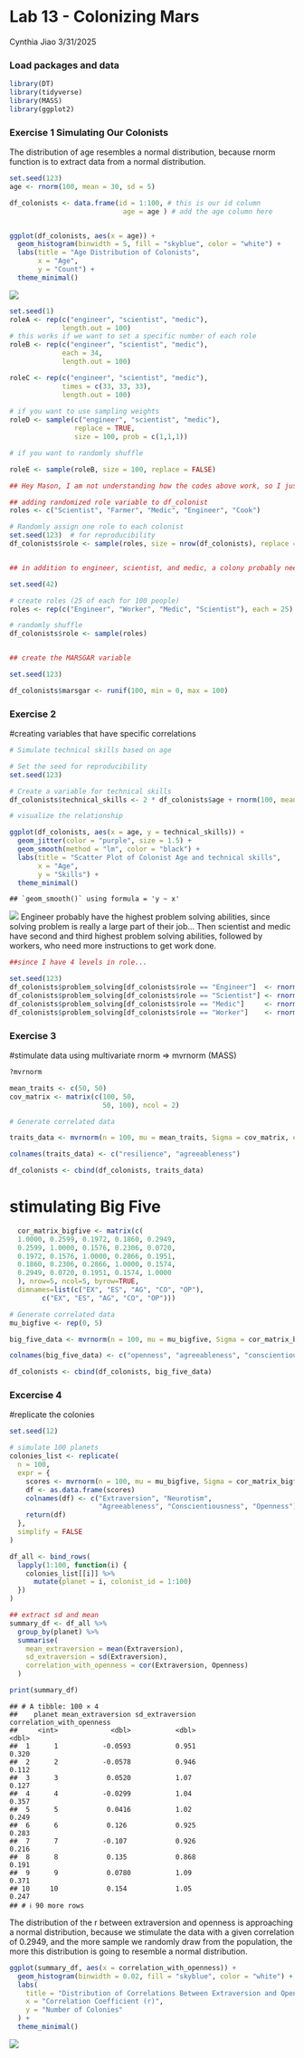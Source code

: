 Lab 13 - Colonizing Mars
================
Cynthia Jiao
3/31/2025

### Load packages and data

``` r
library(DT)
library(tidyverse) 
library(MASS)
library(ggplot2)
```

### Exercise 1 Simulating Our Colonists

The distribution of age resembles a normal distribution, because rnorm
function is to extract data from a normal distribution.

``` r
set.seed(123)
age <- rnorm(100, mean = 30, sd = 5)

df_colonists <- data.frame(id = 1:100, # this is our id column
                            age = age ) # add the age column here


ggplot(df_colonists, aes(x = age)) +
  geom_histogram(binwidth = 5, fill = "skyblue", color = "white") +
  labs(title = "Age Distribution of Colonists",
       x = "Age",
       y = "Count") +
  theme_minimal()
```

![](lab-13_files/figure-gfm/unnamed-chunk-1-1.png)<!-- -->

``` r
set.seed(1)
roleA <- rep(c("engineer", "scientist", "medic"), 
             length.out = 100)
# this works if we want to set a specific number of each role
roleB <- rep(c("engineer", "scientist", "medic"), 
             each = 34, 
             length.out = 100)

roleC <- rep(c("engineer", "scientist", "medic"), 
             times = c(33, 33, 33), 
             length.out = 100)
             
# if you want to use sampling weights
roleD <- sample(c("engineer", "scientist", "medic"), 
                replace = TRUE, 
                size = 100, prob = c(1,1,1))

# if you want to randomly shuffle

roleE <- sample(roleB, size = 100, replace = FALSE)

## Hey Mason, I am not understanding how the codes above work, so I just did the below, which seems to achieve the same goal we intended?

## adding randomized role variable to df_colonist
roles <- c("Scientist", "Farmer", "Medic", "Engineer", "Cook")

# Randomly assign one role to each colonist
set.seed(123)  # for reproducibility
df_colonists$role <- sample(roles, size = nrow(df_colonists), replace = TRUE)


## in addition to engineer, scientist, and medic, a colony probably needs workers to get the work done, so adding workers to the role variable...

set.seed(42)

# create roles (25 of each for 100 people)
roles <- rep(c("Engineer", "Worker", "Medic", "Scientist"), each = 25)

# randomly shuffle
df_colonists$role <- sample(roles)


## create the MARSGAR variable

set.seed(123)

df_colonists$marsgar <- runif(100, min = 0, max = 100)
```

### Exercise 2

\#creating variables that have specific correlations

``` r
# Simulate technical skills based on age

# Set the seed for reproducibility
set.seed(123)

# Create a variable for technical skills
df_colonists$technical_skills <- 2 * df_colonists$age + rnorm(100, mean = 0, sd = 1)

# visualize the relationship

ggplot(df_colonists, aes(x = age, y = technical_skills)) +
  geom_jitter(color = "purple", size = 1.5) +
  geom_smooth(method = "lm", color = "black") +
  labs(title = "Scatter Plot of Colonist Age and technical skills",
       x = "Age",
       y = "Skills") +
  theme_minimal()
```

    ## `geom_smooth()` using formula = 'y ~ x'

![](lab-13_files/figure-gfm/unnamed-chunk-3-1.png)<!-- --> Engineer
probably have the highest problem solving abilities, since solving
problem is really a large part of their job… Then scientist and medic
have second and third highest problem solving abilities, followed by
workers, who need more instructions to get work done.

``` r
##since I have 4 levels in role...

set.seed(123)
df_colonists$problem_solving[df_colonists$role == "Engineer"]  <- rnorm(sum(df_colonists$role == "Engineer"),  mean = 100, sd = 10)
df_colonists$problem_solving[df_colonists$role == "Scientist"] <- rnorm(sum(df_colonists$role == "Scientist"), mean = 80,  sd = 10)
df_colonists$problem_solving[df_colonists$role == "Medic"]     <- rnorm(sum(df_colonists$role == "Medic"),     mean = 70,  sd = 10)
df_colonists$problem_solving[df_colonists$role == "Worker"]    <- rnorm(sum(df_colonists$role == "Worker"),    mean = 60,  sd = 10)
```

### Exercise 3

\#stimulate data using multivariate rnorm =\> mvrnorm (MASS)

``` r
?mvrnorm

mean_traits <- c(50, 50)
cov_matrix <- matrix(c(100, 50, 
                       50, 100), ncol = 2)

# Generate correlated data

traits_data <- mvrnorm(n = 100, mu = mean_traits, Sigma = cov_matrix, empirical = FALSE)

colnames(traits_data) <- c("resilience", "agreeableness")

df_colonists <- cbind(df_colonists, traits_data)
```

# stimulating Big Five

``` r
  cor_matrix_bigfive <- matrix(c(
  1.0000, 0.2599, 0.1972, 0.1860, 0.2949,
  0.2599, 1.0000, 0.1576, 0.2306, 0.0720,
  0.1972, 0.1576, 1.0000, 0.2866, 0.1951,
  0.1860, 0.2306, 0.2866, 1.0000, 0.1574,
  0.2949, 0.0720, 0.1951, 0.1574, 1.0000
  ), nrow=5, ncol=5, byrow=TRUE,
  dimnames=list(c("EX", "ES", "AG", "CO", "OP"), 
        c("EX", "ES", "AG", "CO", "OP")))

# Generate correlated data
mu_bigfive <- rep(0, 5)

big_five_data <- mvrnorm(n = 100, mu = mu_bigfive, Sigma = cor_matrix_bigfive, empirical = FALSE)

colnames(big_five_data) <- c("openness", "agreeableness", "conscientiousness", "extraversion", "neuroticism") ## this agreeableness here will be agreeableness.1, since we had another agreeableness before

df_colonists <- cbind(df_colonists, big_five_data)
```

### Excercise 4

\#replicate the colonies

``` r
set.seed(12)

# simulate 100 planets
colonies_list <- replicate(
  n = 100,
  expr = {
    scores <- mvrnorm(n = 100, mu = mu_bigfive, Sigma = cor_matrix_bigfive)
    df <- as.data.frame(scores)
    colnames(df) <- c("Extraversion", "Neurotism", 
                      "Agreeableness", "Conscientiousness", "Openness")
    return(df)
  },
  simplify = FALSE
)

df_all <- bind_rows(
  lapply(1:100, function(i) {
    colonies_list[[i]] %>%
      mutate(planet = i, colonist_id = 1:100)
  })
)

## extract sd and mean
summary_df <- df_all %>%
  group_by(planet) %>%
  summarise(
    mean_extraversion = mean(Extraversion),
    sd_extraversion = sd(Extraversion),
    correlation_with_openness = cor(Extraversion, Openness)
  )

print(summary_df)
```

    ## # A tibble: 100 × 4
    ##    planet mean_extraversion sd_extraversion correlation_with_openness
    ##     <int>             <dbl>           <dbl>                     <dbl>
    ##  1      1           -0.0593           0.951                     0.320
    ##  2      2           -0.0578           0.946                     0.112
    ##  3      3            0.0520           1.07                      0.127
    ##  4      4           -0.0299           1.04                      0.357
    ##  5      5            0.0416           1.02                      0.249
    ##  6      6            0.126            0.925                     0.283
    ##  7      7           -0.107            0.926                     0.216
    ##  8      8            0.135            0.868                     0.191
    ##  9      9            0.0780           1.09                      0.371
    ## 10     10            0.154            1.05                      0.247
    ## # ℹ 90 more rows

The distribution of the r between extraversion and openness is
approaching a normal distribution, because we stimulate the data with a
given correlation of 0.2949, and the more sample we randomly draw from
the population, the more this distribution is going to resemble a normal
distribution.

``` r
ggplot(summary_df, aes(x = correlation_with_openness)) +
  geom_histogram(binwidth = 0.02, fill = "skyblue", color = "white") +
  labs(
    title = "Distribution of Correlations Between Extraversion and Openness",
    x = "Correlation Coefficient (r)",
    y = "Number of Colonies"
  ) +
  theme_minimal()
```

![](lab-13_files/figure-gfm/unnamed-chunk-8-1.png)<!-- -->
